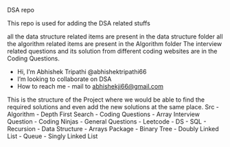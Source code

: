 DSA repo

This repo is used for adding the DSA related stuffs

all the data structure related items are present in the data structure folder
all the algorithm related items are present in the Algorithm folder
The interview related questions and its solution from different coding websites are in the Coding Questions.

- Hi, I’m Abhishek Tripathi  @abhishektripathi66
- I’m looking to collaborate on DSA
- How to reach me - mail to abhishekji66@gmail.com

This is the structure of the Project where we would be able to find the required solutions and even add the new solutions at the same place.
Src
    - Algorithm
        - Depth First Search
    - Coding Questions
        - Array Interview Question
        - Coding Ninjas
        - General Questions
        - Leetcode
            - DS
            - SQL
        - Recursion
    - Data Structure
        - Arrays Package
        - Binary Tree
        - Doubly Linked List
        - Queue
        - Singly Linked List